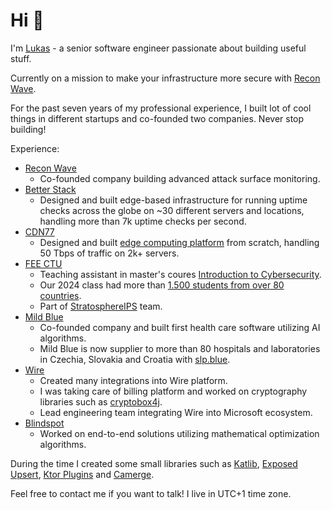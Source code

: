 # Hi 👋
I'm [Lukas](https://lukas.forst.dev) - a senior software engineer passionate about building useful stuff. 

Currently on a mission to make your infrastructure more secure with [Recon Wave](https://reconwave.com/).

For the past seven years of my professional experience, I built lot of cool things in different startups and co-founded two companies. Never stop building!

Experience:
- [Recon Wave](https://reconwave.com/)
     - Co-founded company building advanced attack surface monitoring.
- [Better Stack](https://betterstack.com/)
     - Designed and built edge-based infrastructure for running uptime checks across the globe on ~30 different servers and locations, handling more than 7k uptime checks per second.
- [CDN77](https://www.cdn77.com/)
     - Designed and built [edge computing platform](https://www.cdn77.com/blog/empowering-control-with-edge-computing) from scratch, handling 50 Tbps of traffic on 2k+ servers.
- [FEE CTU](https://fel.cvut.cz/)
     - Teaching assistant in master's coures [Introduction to Cybersecurity](https://cybersecurity.bsy.fel.cvut.cz).
     - Our 2024 class had more than [1.500 students from over 80 countries](https://www.aic.fel.cvut.cz/news/cybersecurity-mooc).
     - Part of [StratosphereIPS](https://www.stratosphereips.org/) team.
- [Mild Blue](https://mild.blue/)
     - Co-founded company and built first health care software utilizing AI algorithms.
     - Mild Blue is now supplier to more than 80 hospitals and laboratories in Czechia, Slovakia and Croatia with [slp.blue](https://slp.blue/).
- [Wire](https://wire.com/)
     - Created many integrations into Wire platform.
     - I was taking care of billing platform and worked on cryptography libraries such as [cryptobox4j](https://github.com/wireapp/cryptobox4j).
     - Lead engineering team integrating Wire into Microsoft ecosystem.
- [Blindspot](https://blindspot.ai/)
     - Worked on end-to-end solutions utilizing mathematical optimization algorithms.

During the time I created some small libraries such as
[Katlib](https://github.com/LukasForst/katlib), [Exposed Upsert](https://github.com/LukasForst/exposed-upsert), [Ktor Plugins](https://github.com/LukasForst/ktor-plugins) and [Camerge](https://github.com/LukasForst/camerge).


Feel free to contact me if you want to talk! I live in UTC+1 time zone.
